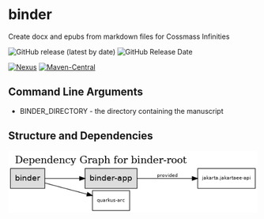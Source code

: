 # binder
Create docx and epubs from markdown files for Cossmass Infinities

![GitHub release (latest by date)](
https://img.shields.io/github/v/release/kemitix/binder?style=for-the-badge)
![GitHub Release Date](
https://img.shields.io/github/release-date/kemitix/binder?style=for-the-badge)

[![Nexus](
https://img.shields.io/nexus/r/https/oss.sonatype.org/net.kemitix.binder/binder.svg?style=for-the-badge)](
https://oss.sonatype.org/content/repositories/releases/net/kemitix/binder/binder/)
[![Maven-Central](
https://img.shields.io/maven-central/v/net.kemitix.binder/binder.svg?style=for-the-badge)](
https://search.maven.org/search?q=g:net.kemitix.binder%20a:binder)

## Command Line Arguments

* BINDER_DIRECTORY - the directory containing the manuscript

## Structure and Dependencies

![Reactor Graph](doc/images/reactor-graph.png)

